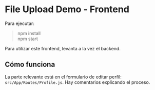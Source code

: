 # File Upload Demo - Frontend

Para ejecutar:

> npm install  
> npm start

Para utilizar este frontend, levanta a la vez el backend.

## Cómo funciona

La parte relevante está en el formulario de editar perfil: `src/App/Routes/Profile.js`. Hay comentarios explicando el proceso.
